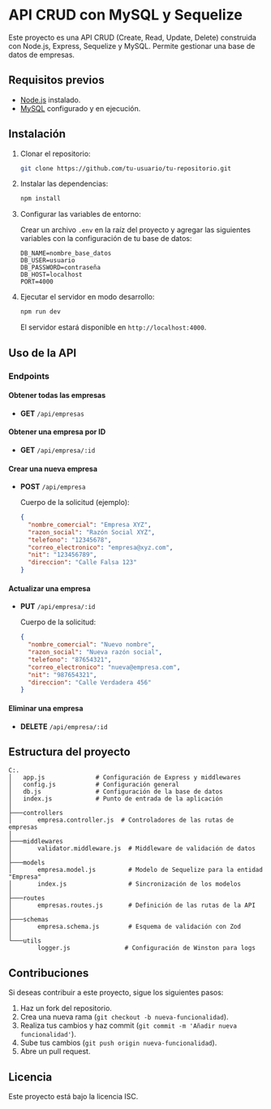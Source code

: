 
# API CRUD con MySQL y Sequelize

Este proyecto es una API CRUD (Create, Read, Update, Delete) construida con Node.js, Express, Sequelize y MySQL. Permite gestionar una base de datos de empresas.

## Requisitos previos

- [Node.js](https://nodejs.org/) instalado.
- [MySQL](https://www.mysql.com/) configurado y en ejecución.

## Instalación

1. Clonar el repositorio:

   ```bash
   git clone https://github.com/tu-usuario/tu-repositorio.git
   ```

2. Instalar las dependencias:

   ```bash
   npm install
   ```

3. Configurar las variables de entorno:

   Crear un archivo `.env` en la raíz del proyecto y agregar las siguientes variables con la configuración de tu base de datos:

   ```
   DB_NAME=nombre_base_datos
   DB_USER=usuario
   DB_PASSWORD=contraseña
   DB_HOST=localhost
   PORT=4000
   ```

4. Ejecutar el servidor en modo desarrollo:

   ```bash
   npm run dev
   ```

   El servidor estará disponible en `http://localhost:4000`.

## Uso de la API

### Endpoints

#### Obtener todas las empresas
- **GET** `/api/empresas`
  
#### Obtener una empresa por ID
- **GET** `/api/empresa/:id`

#### Crear una nueva empresa
- **POST** `/api/empresa`

  Cuerpo de la solicitud (ejemplo):
  ```json
  {
    "nombre_comercial": "Empresa XYZ",
    "razon_social": "Razón Social XYZ",
    "telefono": "12345678",
    "correo_electronico": "empresa@xyz.com",
    "nit": "123456789",
    "direccion": "Calle Falsa 123"
  }
  ```

#### Actualizar una empresa
- **PUT** `/api/empresa/:id`

  Cuerpo de la solicitud:
  ```json
  {
    "nombre_comercial": "Nuevo nombre",
    "razon_social": "Nueva razón social",
    "telefono": "87654321",
    "correo_electronico": "nueva@empresa.com",
    "nit": "987654321",
    "direccion": "Calle Verdadera 456"
  }
  ```

#### Eliminar una empresa
- **DELETE** `/api/empresa/:id`

## Estructura del proyecto

```
C:.
│   app.js              # Configuración de Express y middlewares
│   config.js           # Configuración general
│   db.js               # Configuración de la base de datos
│   index.js            # Punto de entrada de la aplicación
│
├───controllers
│       empresa.controller.js  # Controladores de las rutas de empresas
│
├───middlewares
│       validator.middleware.js  # Middleware de validación de datos
│
├───models
│       empresa.model.js         # Modelo de Sequelize para la entidad "Empresa"
│       index.js                 # Sincronización de los modelos
│
├───routes
│       empresas.routes.js       # Definición de las rutas de la API
│
├───schemas
│       empresa.schema.js        # Esquema de validación con Zod
│
└───utils
        logger.js               # Configuración de Winston para logs
```

## Contribuciones

Si deseas contribuir a este proyecto, sigue los siguientes pasos:

1. Haz un fork del repositorio.
2. Crea una nueva rama (`git checkout -b nueva-funcionalidad`).
3. Realiza tus cambios y haz commit (`git commit -m 'Añadir nueva funcionalidad'`).
4. Sube tus cambios (`git push origin nueva-funcionalidad`).
5. Abre un pull request.

## Licencia

Este proyecto está bajo la licencia ISC.
